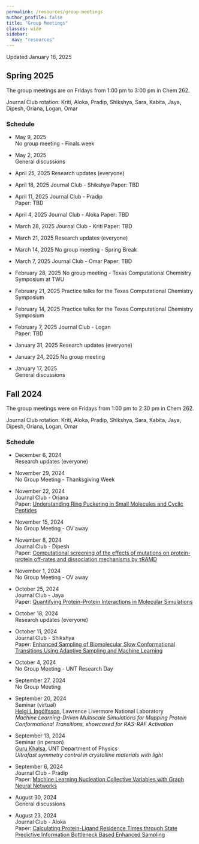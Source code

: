 ```yaml
---
permalink: /resources/group-meetings 
author_profile: false
title: "Group Meetings"
classes: wide
sidebar:
  nav: "resources"
---
```


Updated January 16, 2025 

## Spring 2025 

The group meetings are on Fridays from 1:00 pm to 3:00 pm in Chem 262. 

Journal Club rotation: Kriti, Aloka, Pradip, Shikshya, Sara, Kabita, Jaya, Dipesh, Oriana, Logan, Omar

### Schedule 

- May 9, 2025  
  No group meeting - Finals week 

- May 2, 2025  
  General discussions 

- April 25, 2025 
  Research updates (everyone)

- April 18, 2025 
  Journal Club - Shikshya 
  Paper: TBD

- April 11, 2025 
  Journal Club - Pradip    
  Paper: TBD

- April 4, 2025 
  Journal Club - Aloka 
  Paper: TBD

- March 28, 2025 
  Journal Club - Kriti
  Paper: TBD

- March 21, 2025 
  Research updates (everyone)

- March 14, 2025 
  No group meeting - Spring Break 

- March 7, 2025 
  Journal Club - Omar 
  Paper: TBD

- February 28, 2025 
  No group meeting - Texas Computational Chemistry Symposium at TWU 

- February 21, 2025 
  Practice talks for the Texas Computational Chemistry Symposium 

- February 14, 2025 
  Practice talks for the Texas Computational Chemistry Symposium 

- February 7, 2025 
  Journal Club - Logan  
  Paper: TBD
  
- January 31, 2025 
  Research updates (everyone)

- January 24, 2025 
  No group meeting

- January 17, 2025    
  General discussions 



## Fall 2024 

The group meetings were on Fridays from 1:00 pm to 2:30 pm in Chem 262. 

Journal Club rotation: Kriti, Aloka, Pradip, Shikshya, Sara, Kabita, Jaya, Dipesh, Oriana, Logan, Omar

### Schedule 


- December 6, 2024  
  Research updates (everyone)

- November 29, 2024  
  No Group Meeting - Thanksgiving Week

- November 22, 2024  
  Journal Club - Oriana   
  Paper: [Understanding Ring Puckering in Small Molecules and Cyclic Peptides](https://doi.org/10.1021/acs.jcim.0c01144)    

- November 15, 2024  
  No Group Meeting - OV away  

- November 8, 2024  
  Journal Club - Dipesh    
  Paper: [Computational screening of the effects of mutations on protein-protein off-rates and dissociation mechanisms by τRAMD](https://doi.org/10.1038/s42003-024-06880-5)    

- November 1, 2024  
  No Group Meeting - OV away  

- October 25, 2024  
  Journal Club - Jaya    
  Paper: [Quantifying Protein-Protein Interactions in Molecular Simulations](https://doi.org/10.1021/acs.jpcb.9b11802)    

- October 18, 2024   
  Research updates (everyone)  
  
- October 11, 2024  
  Journal Club - Shikshya   
  Paper: [Enhanced Sampling of Biomolecular Slow Conformational Transitions Using Adaptive Sampling and Machine Learning](https://doi.org/10.1021/acs.jctc.4c00764)  

- October 4, 2024  
  No Group Meeting - UNT Research Day 
  
- September 27, 2024  
  No Group Meeting  
  
- September 20, 2024  
  Seminar (virtual)   
  [Helgi I. Ingólfsson](https://bbs.llnl.gov/HelgiIngolfsson.html), Lawrence Livermore National Laboratory   
  *Machine Learning-Driven Multiscale Simulations for Mapping Protein Conformational Transitions, showcased for RAS-RAF Activation*  

- September 13, 2024  
  Seminar (in person)  
  [Guru Khalsa](https://physics.unt.edu/people/guru-khalsa-phd), UNT Department of Physics    
  *Ultrafast symmetry control in crystalline materials with light*  

- September 6, 2024  
  Journal Club - Pradip  
  Paper: [Machine Learning Nucleation Collective Variables with Graph Neural Networks](https://doi.org/10.1021/acs.jctc.3c00722)  

- August 30, 2024  
  General discussions  

- August 23, 2024  
  Journal Club - Aloka   
  Paper: [Calculating Protein-Ligand Residence Times through State Predictive Information Bottleneck Based Enhanced Sampling](https://doi.org/10.1021/acs.jctc.4c00503)  


  


